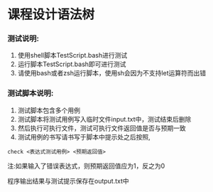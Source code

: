 # 课程设计语法树

### 测试说明:
1. 使用shell脚本TestScript.bash进行测试
2. 运行脚本TestScript.bash即可进行测试
3. 请使用bash或者zsh运行脚本，使用sh会因为不支持let运算符而出错

### 测试脚本说明:
1. 测试脚本包含多个用例
2. 测试脚本将测试用例写入临时文件input.txt中，测试结束后删除
3. 然后执行可执行文件，测试可执行文件返回值是否与预期一致
4. 测试用例的书写请书写于脚本中提示处之后按照, 

```shell
check <表达式测试用例> <预期返回值>
```

注:如果输入了错误表达式，则预期返回值应为1，反之为0

程序输出结果与测试提示保存在output.txt中
